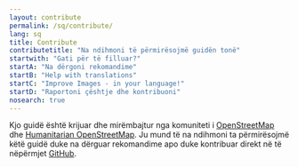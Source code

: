 ```yaml
---
layout: contribute
permalink: /sq/contribute/
lang: sq
title: Contribute
contributetitle: "Na ndihmoni të përmirësojmë guidën tonë"
startwith: "Gati për të filluar?"
startA: "Na dërgoni rekomandime"
startB: "Help with translations"
startC: "Improve Images - in your language!"
startD: "Raportoni çështje dhe kontribuoni"
nosearch: true
---
```

Kjo guidë është krijuar dhe mirëmbajtur nga komuniteti i [OpenStreetMap](http://www.openstreetmap.org/) dhe [Humanitarian OpenStreetMap](http://hotosm.org/). Ju mund të na ndihmoni ta përmirësojmë këtë guidë duke na dërguar rekomandime apo duke kontribuar direkt në të nëpërmjet [GitHub](http://github.com/hotosm/learnosm).
